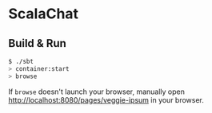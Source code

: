 # ScalaChat #

## Build & Run ##

```sh
$ ./sbt
> container:start
> browse
```

If `browse` doesn't launch your browser, manually open [http://localhost:8080/pages/veggie-ipsum](http://localhost:8080/pages/veggie-ipsum) in your browser.
